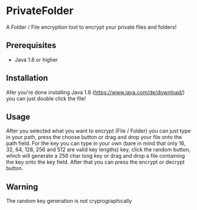 # PrivateFolder
A Folder / File encryption tool to encrypt your private files and folders!
## Prerequisites
- Java 1.8 or higher
## Installation
Afer you're done installing Java 1.8 (https://www.java.com/de/download/) you can just double click the file!
## Usage
After you selected what you want to encrypt (File / Folder) you can just type in your path, press the choose button or drag and drop your file onto the path field. For the key you can type in your own (bare in mind that only 16, 32, 64, 128, 256 and 512 are valid key lengths) key, click the random button, which will generate a 256 char long key or drag and drop a file containing the key onto the key field. After that you can press the encrypt or decrypt button.
## Warning
The random key generation is not cryprographically
